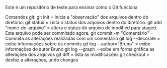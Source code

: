 Este é um repositório de teste para ensinar como o Git funciona

Comandos git:
git init = Inicia a "observação" dos arquivos dentro do diretório.
git status = Lista o status dos arquivos dentro do diretório.
git add "nome-do-arquivo" = altera o status do arquivo de modified para staged. Este arquivo pode ser commitado agora.
git commit -m "Comentário" = Commita as alterações realizadas com um comentário
git log --decorate = exibe informações sobre os commits
git log --author="Bruno" = exibe informações do autor Bruno
git log --graph = exibe em forma gráfica as alterações dos arquivos
git diff = lista as modificações
git checkout = desfaz a alterações, undo changes